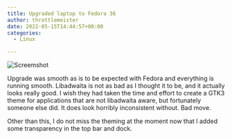 ```yaml
---
title: Upgraded laptop to Fedora 36
author: throttlemeister
date: 2022-05-15T14:44:57+00:00
categories:
  - Linux

---
```

![Screemshot](/images/Screenshot-F36-1024x640.png)

Upgrade was smooth as is to be expected with Fedora and everything is running smooth. Libadwaita is not as bad as I thought it to be, and it actually looks really good. I wish they had taken the time and effort to create a GTK3 theme for applications that are not libadwaita aware, but fortunately someone else did. It does look horribly inconsistent without. Bad move.

Other than this, I do not miss the theming at the moment now that I added some transparency in the top bar and dock.
